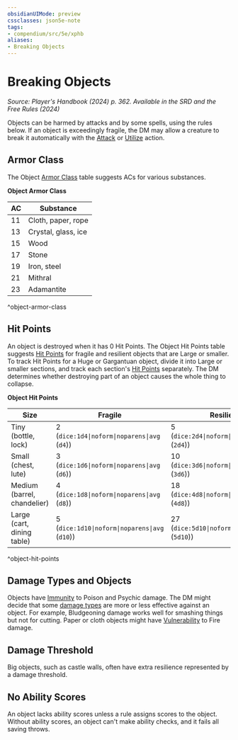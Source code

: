 ```yaml
---
obsidianUIMode: preview
cssclasses: json5e-note
tags:
- compendium/src/5e/xphb
aliases:
- Breaking Objects
---
```

# Breaking Objects
*Source: Player's Handbook (2024) p. 362. Available in the <span title='Systems Reference Document (5.2)'>SRD</span> and the Free Rules (2024)* 

Objects can be harmed by attacks and by some spells, using the rules below. If an object is exceedingly fragile, the DM may allow a creature to break it automatically with the [Attack](actions.md#Attack) or [Utilize](actions.md#Utilize) action.

## Armor Class

The Object [Armor Class](/3-Mechanics/CLI/variant-rules/armor-class-xphb.md) table suggests ACs for various substances.

**Object Armor Class**

| AC | Substance |
|----|-----------|
| 11 | Cloth, paper, rope |
| 13 | Crystal, glass, ice |
| 15 | Wood |
| 17 | Stone |
| 19 | Iron, steel |
| 21 | Mithral |
| 23 | Adamantite |
^object-armor-class

## Hit Points

An object is destroyed when it has 0 Hit Points. The Object Hit Points table suggests [Hit Points](/3-Mechanics/CLI/variant-rules/hit-points-xphb.md) for fragile and resilient objects that are Large or smaller. To track Hit Points for a Huge or Gargantuan object, divide it into Large or smaller sections, and track each section's [Hit Points](/3-Mechanics/CLI/variant-rules/hit-points-xphb.md) separately. The DM determines whether destroying part of an object causes the whole thing to collapse.

**Object Hit Points**

| Size | Fragile | Resilient |
|------|---------|-----------|
| Tiny (bottle, lock) | 2 (`dice:1d4\|noform\|noparens\|avg` (`d4`)) | 5 (`dice:2d4\|noform\|noparens\|avg` (`2d4`)) |
| Small (chest, lute) | 3 (`dice:1d6\|noform\|noparens\|avg` (`d6`)) | 10 (`dice:3d6\|noform\|noparens\|avg` (`3d6`)) |
| Medium (barrel, chandelier) | 4 (`dice:1d8\|noform\|noparens\|avg` (`d8`)) | 18 (`dice:4d8\|noform\|noparens\|avg` (`4d8`)) |
| Large (cart, dining table) | 5 (`dice:1d10\|noform\|noparens\|avg` (`d10`)) | 27 (`dice:5d10\|noform\|noparens\|avg` (`5d10`)) |
^object-hit-points

## Damage Types and Objects

Objects have [Immunity](/3-Mechanics/CLI/variant-rules/immunity-xphb.md) to Poison and Psychic damage. The DM might decide that some [damage types](/3-Mechanics/CLI/variant-rules/damage-types-xphb.md) are more or less effective against an object. For example, Bludgeoning damage works well for smashing things but not for cutting. Paper or cloth objects might have [Vulnerability](/3-Mechanics/CLI/variant-rules/vulnerability-xphb.md) to Fire damage.

## Damage Threshold

Big objects, such as castle walls, often have extra resilience represented by a damage threshold.

## No Ability Scores

An object lacks ability scores unless a rule assigns scores to the object. Without ability scores, an object can't make ability checks, and it fails all saving throws.